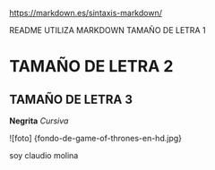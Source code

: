 https://markdown.es/sintaxis-markdown/

README UTILIZA MARKDOWN
TAMAÑO DE LETRA 1 
# TAMAÑO DE LETRA 2
## TAMAÑO DE LETRA 3
**Negrita**
*Cursiva*

![foto] {fondo-de-game-of-thrones-en-hd.jpg}

soy claudio molina
